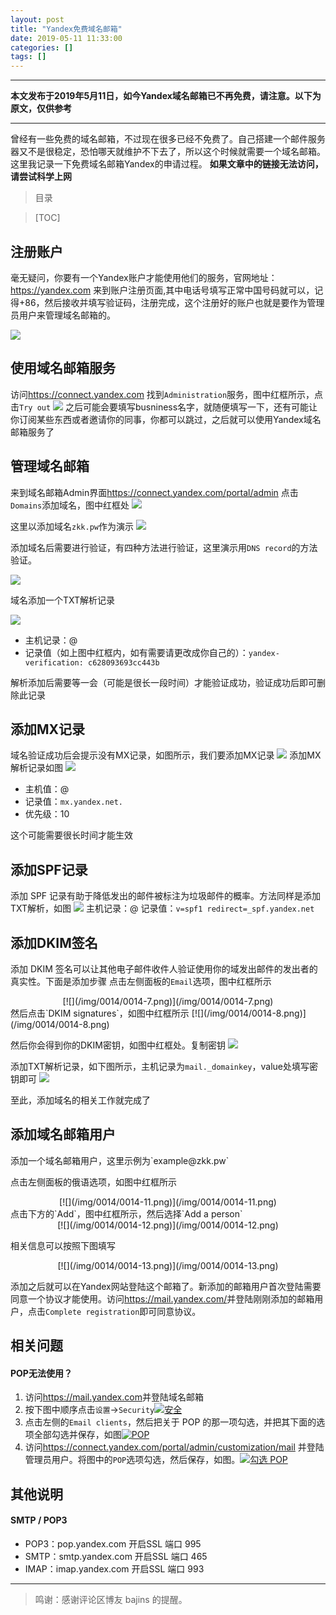 ```yaml
---
layout: post
title: "Yandex免费域名邮箱"
date: 2019-05-11 11:33:00
categories: []
tags: []
---
```

------------

**本文发布于2019年5月11日，如今Yandex域名邮箱已不再免费，请注意。以下为原文，仅供参考**

---


曾经有一些免费的域名邮箱，不过现在很多已经不免费了。自己搭建一个邮件服务器又不是很稳定，恐怕哪天就维护不下去了，所以这个时候就需要一个域名邮箱。这里我记录一下免费域名邮箱Yandex的申请过程。<!--more-->
**如果文章中的链接无法访问，请尝试科学上网**
> 目录

> [TOC]

## 注册账户
毫无疑问，你要有一个Yandex账户才能使用他们的服务，官网地址：<a href="https://yandex.com">https://yandex.com</a>
来到账户注册页面,其中电话号填写正常中国号码就可以，记得+86，然后接收并填写验证码，注册完成，这个注册好的账户也就是要作为管理员用户来管理域名邮箱的。

[![](/img/0014/0014-1.png)](/img/0014/0014-1.png)

## 使用域名邮箱服务
访问<a href="https://connect.yandex.com/">https://connect.yandex.com</a>
找到`Administration`服务，图中红框所示，点击`Try out`
[![](/img/0014/0014-2.png)](/img/0014/0014-2.png)
之后可能会要填写busniness名字，就随便填写一下，还有可能让你订阅某些东西或者邀请你的同事，你都可以跳过，之后就可以使用Yandex域名邮箱服务了

## 管理域名邮箱
来到域名邮箱Admin界面<a href="https://connect.yandex.com/portal/admin">https://connect.yandex.com/portal/admin</a>
点击`Domains`添加域名，图中红框处
[![](/img/0014/0014-3.png)](/img/0014/0014-3.png)

这里以添加域名`zkk.pw`作为演示
[![](/img/0014/0014-4.png)](/img/0014/0014-4.png)

添加域名后需要进行验证，有四种方法进行验证，这里演示用`DNS record`的方法验证。

[![](/img/0014/0014-5.png)](/img/0014/0014-5.png)

域名添加一个TXT解析记录

[![](/img/0014/0014-4.5.png)](/img/0014/0014-4.5.png)
- 主机记录：@
- 记录值（如上图中红框内，如有需要请更改成你自己的）：`yandex-verification: c628093693cc443b`

解析添加后需要等一会（可能是很长一段时间）才能验证成功，验证成功后即可删除此记录

## 添加MX记录
域名验证成功后会提示没有MX记录，如图所示，我们要添加MX记录
[![](/img/0014/0014-5.1.png)](/img/0014/0014-5.1.png)
添加MX解析记录如图
[![](/img/0014/0014-6.png)](/img/0014/0014-6.png)
- 主机值：@
- 记录值：`mx.yandex.net.`
- 优先级：10

这个可能需要很长时间才能生效

## 添加SPF记录
添加 SPF 记录有助于降低发出的邮件被标注为垃圾邮件的概率。方法同样是添加TXT解析，如图
[![](/img/0014/0014-14.png)](/img/0014/0014-14.png)
主机记录：@
记录值：`v=spf1 redirect=_spf.yandex.net`
## 添加DKIM签名
添加 DKIM 签名可以让其他电子邮件收件人验证使用你的域发出邮件的发出者的真实性。下面是添加步骤
点击左侧面板的`Email`选项，图中红框所示
<center>
[![](/img/0014/0014-7.png)](/img/0014/0014-7.png)
</center>
然后点击`DKIM signatures`，如图中红框所示
[![](/img/0014/0014-8.png)](/img/0014/0014-8.png)

然后你会得到你的DKIM密钥，如图中红框处。复制密钥
[![](/img/0014/0014-9.png)](/img/0014/0014-9.png)

添加TXT解析记录，如下图所示，主机记录为`mail._domainkey`，value处填写密钥即可
[![](/img/0014/0014-10.png)](/img/0014/0014-10.png)

至此，添加域名的相关工作就完成了

<h2>添加域名邮箱用户</h2>添加一个域名邮箱用户，这里示例为`example@zkk.pw`

点击左侧面板的俄语选项，如图中红框所示
<center>
[![](/img/0014/0014-11.png)](/img/0014/0014-11.png)
</center>
点击下方的`Add`，图中红框所示，然后选择`Add a person`
<center>
[![](/img/0014/0014-12.png)](/img/0014/0014-12.png)
</center>

相关信息可以按照下图填写
<center>
[![](/img/0014/0014-13.png)](/img/0014/0014-13.png)
</center>

添加之后就可以在Yandex网站登陆这个邮箱了。新添加的邮箱用户首次登陆需要同意一个协议才能使用。访问<a href="https://mail.yandex.com/ ">https://mail.yandex.com/</a>并登陆刚刚添加的邮箱用户，点击`Complete registration`即可同意协议。

## 相关问题
#### POP无法使用？

1. 访问<a href="https://mail.yandex.com ">https://mail.yandex.com</a>并登陆域名邮箱
2. 按下图中顺序点击`设置`->`Security`[![安全](/img/0014/0014-14.5.png "安全")](/img/0014/0014-14.5.png "安全")
3. 点击左侧的`Email clients`，然后把关于 POP 的那一项勾选，并把其下面的选项全部勾选并保存，如图[![POP](/img/0014/0014-15.png "POP")](/img/0014/0014-15.png "POP")
4. 访问<a href="https://connect.yandex.com/portal/admin/customization/mail  ">https://connect.yandex.com/portal/admin/customization/mail  </a>并登陆管理员用户。将图中的`POP`选项勾选，然后保存，如图。[![勾选 POP](/img/0014/0014-16.png "勾选 POP")](/img/0014/0014-16.png "勾选 POP")

## 其他说明
#### SMTP / POP3
- POP3：pop.yandex.com 开启SSL  端口 995
- SMTP：smtp.yandex.com 开启SSL 端口 465
- IMAP：imap.yandex.com 开启SSL  端口 993

------------


> 鸣谢：感谢评论区博友 bajins 的提醒。